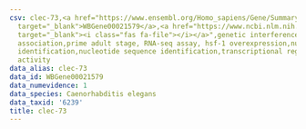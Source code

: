 ```yaml
---
csv: clec-73,<a href="https://www.ensembl.org/Homo_sapiens/Gene/Summary?db=core;g=WBGene00021579"
  target="_blank">WBGene00021579</a>,<a href="https://www.ncbi.nlm.nih.gov/pubmed/30894454"
  target="_blank"><i class="fas fa-file"></i></a>",genetic interference,functional
  association,prime adult stage, RNA-seq assay, hsf-1 overexpression,nucleotide sequence
  identification,nucleotide sequence identification,transcriptional regulation,up-regulates
  activity
data_alias: clec-73
data_id: WBGene00021579
data_numevidence: 1
data_species: Caenorhabditis elegans
data_taxid: '6239'
title: clec-73
---
```

